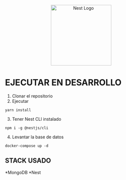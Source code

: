<p align="center">
  <a href="http://nestjs.com/" target="blank"><img src="https://nestjs.com/img/logo-small.svg" width="200" alt="Nest Logo" /></a>
</p>

# EJECUTAR EN DESARROLLO

1. Clonar el repositorio
2. Ejecutar 
```
yarn install
```

3. Tener Nest CLI instalado 
```
npm i -g @nestjs/cli
```

4. Levantar la base de datos
```
docker-compose up -d
```
## STACK USADO
*MongoDB
*Nest